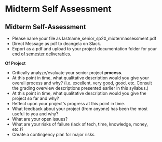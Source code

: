 # Midterm Self Assessment

## Midterm Self-Assessment

* Please name your file as lastname\_senior\_sp20\_midtermassessment.pdf
* Direct Message as pdf to deangela on Slack.
* Export as a pdf and upload to your project documentation folder for your [end of semester deliverables](end_of_semester_deliverables.md).

**Of Project**

* Critically analyze/evaluate your senior project **process**.
* At this point in time, what qualitative description would you give your overall process and why? \(i.e. excellent, very good, good, etc. Consult the grading overview descriptions presented earlier in this syllabus.\)
* At this point in time, what qualitative description would you give the project so far and why?
* Reflect upon your project's progress at this point in time.
* What feedback about your project \(from anyone\) has been the most useful to you and why?
* What are your open issues?
* What are your risks of failure \(lack of tech, time, knowledge, money, etc.\)?
* Create a contingency plan for major risks.

